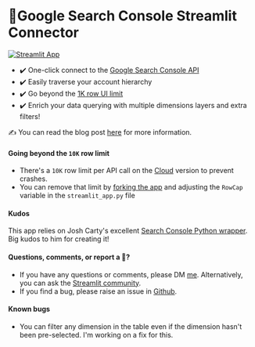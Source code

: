 
#  🎈Google Search Console Streamlit Connector

[![Streamlit App](https://static.streamlit.io/badges/streamlit_badge_black_white.svg)](https://search-console-connector.streamlitapp.com/)

   * ✔️ One-click connect to the [Google Search Console API](https://developers.google.com/webmaster-tools)
   * ✔️ Easily traverse your account hierarchy
   * ✔️ Go beyond the [1K row UI limit](https://www.gsqi.com/marketing-blog/how-to-bulk-export-search-features-from-gsc/)
   * ✔️ Enrich your data querying with multiple dimensions layers and extra filters!

✍️ You can read the blog post [here](https://blog.streamlit.io/p/e89fd54e-e6cd-4e00-8a59-39e87536b260/) for more information.

#### Going beyond the `10K` row limit

   * There's a `10K` row limit per API call on the [Cloud](https://streamlit.io/cloud) version to prevent crashes.
   * You can remove that limit by [forking the app](https://github.com/CharlyWargnier/google-search-console-connector) and adjusting the `RowCap` variable in the `streamlit_app.py` file

#### Kudos

This app relies on Josh Carty's excellent [Search Console Python wrapper](https://github.com/joshcarty/google-searchconsole). Big kudos to him for creating it!

#### Questions, comments, or report a 🐛?

   * If you have any questions or comments, please DM [me](https://twitter.com/DataChaz). Alternatively, you can ask the [Streamlit community](https://discuss.streamlit.io).
   * If you find a bug, please raise an issue in [Github](https://github.com/CharlyWargnier/google-search-console-connector/pulls).

#### Known bugs
   * You can filter any dimension in the table even if the dimension hasn't been pre-selected. I'm working on a fix for this.
  
